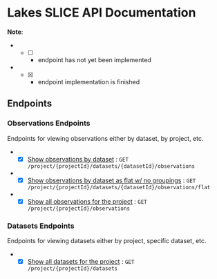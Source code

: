 # Lakes SLICE API Documentation

**Note**: 
*  - [ ] - endpoint has not yet been implemented
*  - [x] - endpoint implementation is finished

## Endpoints

### Observations Endpoints

Endpoints for viewing observations either by dataset, by project, etc.

 * - [x] [Show observations by dataset](observations/show-observations-by-dataset.md) : `GET /project/{projectId}/datasets/{datasetId}/observations`
 * - [x] [Show observations by dataset as flat w/ no groupings](observations/show-observations-as-flat.md) : `GET /project/{projectId}/datasets/{datasetId}/observations/flat`
 * - [x] [Show all observations for the project](observations/show-observations-by-project.md) : `GET /project/{projectId}/observations`

### Datasets Endpoints

Endpoints for viewing datasets either by project, specific dataset, etc.

 * - [x] [Show all datasets for the project](datasets/show-datasets-by-project.md) : `GET /project/{projectId}/datasets`